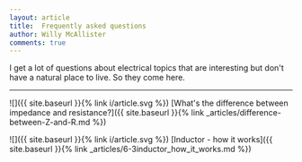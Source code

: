 ```yaml
---
layout: article
title:  Frequently asked questions
author: Willy McAllister
comments: true
---
```


I get a lot of questions about electrical topics that are interesting but don't have a natural place to live. So they come here.

----

![]({{ site.baseurl }}{% link i/article.svg %}) [What's the difference between impedance and resistance?]({{ site.baseurl }}{% link _articles/difference-between-Z-and-R.md %})

![]({{ site.baseurl }}{% link i/article.svg %}) [Inductor - how it works]({{ site.baseurl }}{% link _articles/6-3inductor_how_it_works.md %})
